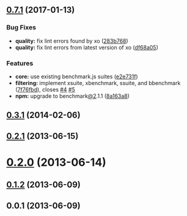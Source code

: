 <a name="0.7.1"></a>
## [0.7.1](https://github.com/jamiemason/karma-benchmark/compare/0.3.1...v0.7.1) (2017-01-13)


### Bug Fixes

* **quality:** fix lint errors found by xo ([283b768](https://github.com/jamiemason/karma-benchmark/commit/283b768))
* **quality:** fix lint errors from latest version of xo ([df68a05](https://github.com/jamiemason/karma-benchmark/commit/df68a05))


### Features

* **core:** use existing benchmark.js suites ([e2e731f](https://github.com/jamiemason/karma-benchmark/commit/e2e731f))
* **filtering:** implement xsuite, xbenchmark, ssuite, and bbenchmark ([7f76fbd](https://github.com/jamiemason/karma-benchmark/commit/7f76fbd)), closes [#4](https://github.com/jamiemason/karma-benchmark/issues/4) [#5](https://github.com/jamiemason/karma-benchmark/issues/5)
* **npm:** upgrade to benchmark[@2](https://github.com/2).1.1 ([8a163a8](https://github.com/jamiemason/karma-benchmark/commit/8a163a8))



<a name="0.3.1"></a>
## [0.3.1](https://github.com/jamiemason/karma-benchmark/compare/0.3.0...0.3.1) (2014-02-06)



<a name="0.2.1"></a>
## [0.2.1](https://github.com/jamiemason/karma-benchmark/compare/0.2.0...0.2.1) (2013-06-15)



<a name="0.2.0"></a>
# [0.2.0](https://github.com/jamiemason/karma-benchmark/compare/0.1.2...0.2.0) (2013-06-14)



<a name="0.1.2"></a>
## [0.1.2](https://github.com/jamiemason/karma-benchmark/compare/0.0.1...0.1.2) (2013-06-09)



<a name="0.0.1"></a>
## 0.0.1 (2013-06-09)



